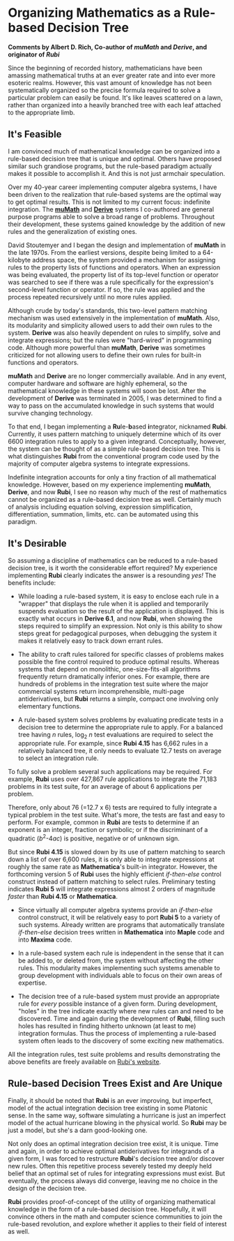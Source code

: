 # Organizing Mathematics as a Rule-based Decision Tree
**Comments by Albert D. Rich, Co-author of *muMath* and *Derive*, and originator of *Rubi***

Since the beginning of recorded history, mathematicians have been amassing mathematical truths at an ever greater rate and into ever more esoteric realms.  However, this vast amount of knowledge has not been systematically organized so the precise formula required to solve a particular problem can easily be found.  It's like leaves scattered on a lawn, rather than organized into a heavily branched tree with each leaf attached to the appropriate limb. 

## It's Feasible

I am convinced much of mathematical knowledge can be organized into a rule-based decision tree that is unique and optimal.  Others have proposed similar such grandiose programs, but the rule-based paradigm actually makes it possible to accomplish it.  And this is not just armchair speculation.

Over my 40-year career implementing computer algebra systems, I have been driven to the realization that rule-based systems are the optimal way to get optimal results.  This is not limited to my current focus: indefinite integration.  The [**muMath**](https://en.wikipedia.org/wiki/MuMATH) and [**Derive**](https://en.wikipedia.org/wiki/Derive_(computer_algebra_system)) systems I co-authored are general purpose programs able to solve a broad range of problems.  Throughout their development, these systems gained knowledge by the addition of new rules and the generalization of existing ones.

David Stoutemyer and I began the design and implementation of **muMath** in the late 1970s.  From the earliest versions, despite being limited to a 64-kilobyte address space, the system provided a mechanism for assigning rules to the property lists of functions and operators.  When an expression was being evaluated, the property list of its top-level function or operator was searched to see if there was a rule specifically for the expression's second-level function or operator.  If so, the rule was applied and the process repeated recursively until no more rules applied. 

Although crude by today's standards, this two-level pattern matching mechanism was used extensively in the implementation of **muMath**.  Also, its modularity and simplicity allowed users to add their own rules to the system.  **Derive** was also heavily dependent on rules to simplify, solve and integrate expressions; but the rules were "hard-wired" in programming code.  Although more powerful than **muMath**, **Derive** was sometimes criticized for not allowing users to define their own rules for built-in functions and operators.

**muMath** and **Derive** are no longer commercially available.  And in any event, computer hardware and software are highly ephemeral, so the mathematical knowledge in these systems will soon be lost.  After the development of **Derive** was terminated in 2005, I was determined to find a way to pass on the accumulated knowledge in such systems that would survive changing technology. 

To that end, I began implementing a **Ru**le-**b**ased **i**ntegrator, nicknamed **Rubi**.  Currently, it uses pattern matching to uniquely determine which of its over 6600 integration rules to apply to a given integrand.  Conceptually, however, the system can be thought of as a simple rule-based decision tree.  This is what distinguishes **Rubi** from the conventional program code used by the majority of computer algebra systems to integrate expressions.

Indefinite integration accounts for only a tiny fraction of all mathematical knowledge.  However, based on my experience implementing **muMath**, **Derive**, and now **Rubi**, I see no reason why much of the rest of mathematics cannot be organized as a rule-based decision tree as well.  Certainly much of analysis including equation solving, expression simplification, differentiation, summation, limits, etc. can be automated using this paradigm.

## It's Desirable

So assuming a discipline of mathematics can be reduced to a rule-based decision tree, is it worth the considerable effort required?  My experience implementing **Rubi** clearly indicates the answer is a resounding *yes!*  The benefits include:

* While loading a rule-based system, it is easy to enclose each rule in a "wrapper" that displays the rule when it is applied and temporarily suspends evaluation so the result of the application is displayed.  This is exactly what occurs in **Derive 6.1**, and now **Rubi**, when showing the steps required to simplify an expression.  Not only is this ability to show steps great for pedagogical purposes, when debugging the system it makes it relatively easy to track down errant rules.

* The ability to craft rules tailored for specific classes of problems makes possible the fine control required to produce optimal results.  Whereas systems that depend on monolithic, one-size-fits-all algorithms frequently return dramatically inferior ones.  For example, there are hundreds of problems in the integration test suite where the major commercial systems return incomprehensible, multi-page antiderivatives, but **Rubi** returns a simple, compact one involving only elementary functions.

* A rule-based system solves problems by evaluating predicate tests in a decision tree to determine the appropriate rule to apply.  For a balanced tree having *n* rules, log<sub>2</sub> *n* test evaluations are required to select the appropriate rule.  For example, since **Rubi 4.15** has 6,662 rules in a relatively balanced tree, it only needs to evaluate 12.7 tests on average to select an integration rule.

To fully solve a problem several such applications may be required.  For example, **Rubi** uses over 427,867 rule applications to integrate the 71,183 problems in its test suite, for an average of about 6 applications per problem. 

Therefore, only about 76 (=12.7 x 6) tests are required to fully integrate a typical problem in the test suite.  What's more, the tests are fast and easy to perform.  For example, common in **Rubi** are tests to determine if an exponent is an integer, fraction or symbolic; or if the discriminant of a quadratic (*b*<sup>2</sup>-4*ac*) is positive, negative or of unknown sign. 

But since **Rubi 4.15** is slowed down by its use of pattern matching to search down a list of over 6,600 rules, it is only able to integrate expressions at roughly the same rate as **Mathematica**'s built-in integrator.  However, the forthcoming version 5 of **Rubi** uses the highly efficient *if-then-else* control construct instead of pattern matching to select rules.  Preliminary testing indicates **Rubi 5** will integrate expressions almost 2 orders of magnitude *faster* than **Rubi 4.15** or **Mathematica**.

* Since virtually all computer algebra systems provide an *if-then-else* control construct, it will be relatively easy to port **Rubi 5** to a variety of such systems.  Already written are programs that automatically translate *if-then-else* decision trees written in **Mathematica** into **Maple** code and into **Maxima** code.

* In a rule-based system each rule is independent in the sense that it can be added to, or deleted from, the system without affecting the other rules.  This modularity makes implementing such systems amenable to group development with individuals able to focus on their own areas of expertise. 

* The decision tree of a rule-based system must provide an appropriate rule for *every* possible instance of a given form.  During development, "holes" in the tree indicate exactly where new rules can and need to be discovered.  Time and again during the development of **Rubi**, filling such holes has resulted in finding hitherto unknown (at least to me) integration formulas.  Thus the process of implementing a rule-based system often leads to the discovery of some exciting new mathematics. 

All the integration rules, test suite problems and results demonstrating the above benefits are freely available on [Rubi's website](https://rulebasedintegration.org/).

## Rule-based Decision Trees Exist and Are Unique

Finally, it should be noted that **Rubi** is an ever improving, but imperfect, model of the actual integration decision tree existing in some Platonic sense.  In the same way, software simulating a hurricane is just an imperfect model of the actual hurricane blowing in the physical world.  So **Rubi** may be just a model, but she's a darn good-looking one.

Not only does an optimal integration decision tree exist, it is unique.  Time and again, in order to achieve optimal antiderivatives for integrands of a given form, I was forced to restructure **Rubi**'s decision tree and/or discover new rules.  Often this repetitive process severely tested my deeply held belief that an optimal set of rules for integrating expressions must exist.  But eventually, the process always did converge, leaving me no choice in the design of the decision tree.

**Rubi** provides proof-of-concept of the utility of organizing mathematical knowledge in the form of a rule-based decision tree.  Hopefully, it will convince others in the math and computer science communities to join the rule-based revolution, and explore whether it applies to their field of interest as well. 
